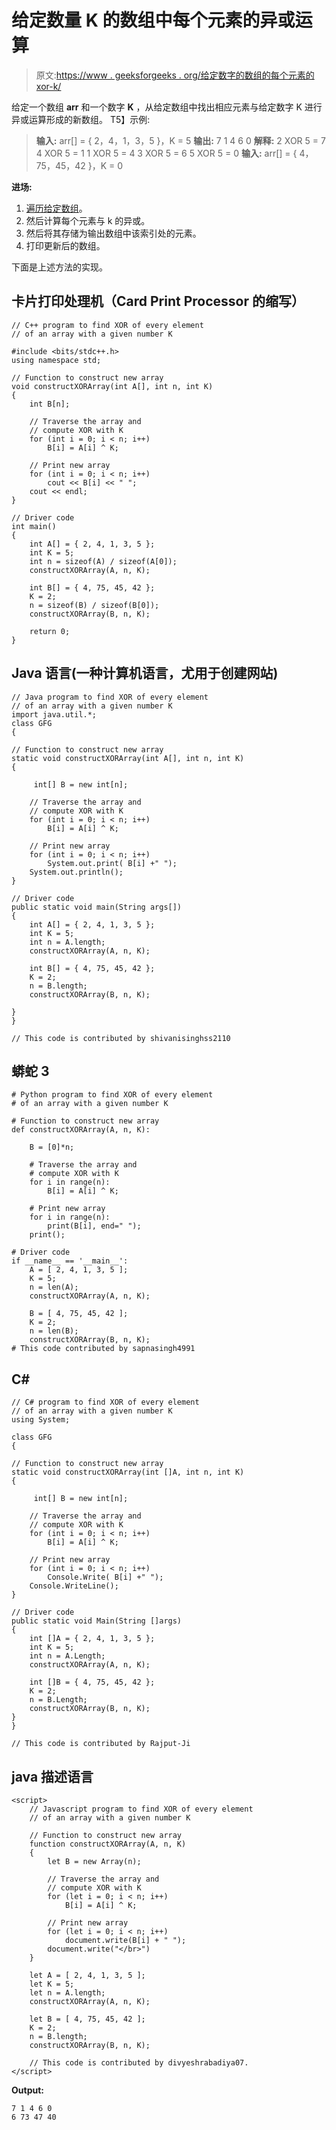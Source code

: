 # 给定数量 K 的数组中每个元素的异或运算

> 原文:[https://www . geeksforgeeks . org/给定数字的数组的每个元素的 xor-k/](https://www.geeksforgeeks.org/xor-of-every-element-of-an-array-with-a-given-number-k/)

给定一个数组 **arr** 和一个数字 **K** ，从给定数组中找出相应元素与给定数字 K 进行异或运算形成的新数组。
T5】示例:

> **输入:** arr[] = { 2，4，1，3，5 }，K = 5
> **输出:** 7 1 4 6 0
> **解释:**
> 2 XOR 5 = 7
> 4 XOR 5 = 1
> 1 XOR 5 = 4
> 3 XOR 5 = 6
> 5 XOR 5 = 0
> **输入:** arr[] = { 4，75，45，42 }，K = 0

**进场:**

1.  [遍历给定数组](https://www.geeksforgeeks.org/c-program-to-traverse-an-array/)。
2.  然后计算每个元素与 k 的异或。
3.  然后将其存储为输出数组中该索引处的元素。
4.  打印更新后的数组。

下面是上述方法的实现。

## 卡片打印处理机（Card Print Processor 的缩写）

```
// C++ program to find XOR of every element
// of an array with a given number K

#include <bits/stdc++.h>
using namespace std;

// Function to construct new array
void constructXORArray(int A[], int n, int K)
{
    int B[n];

    // Traverse the array and
    // compute XOR with K
    for (int i = 0; i < n; i++)
        B[i] = A[i] ^ K;

    // Print new array
    for (int i = 0; i < n; i++)
        cout << B[i] << " ";
    cout << endl;
}

// Driver code
int main()
{
    int A[] = { 2, 4, 1, 3, 5 };
    int K = 5;
    int n = sizeof(A) / sizeof(A[0]);
    constructXORArray(A, n, K);

    int B[] = { 4, 75, 45, 42 };
    K = 2;
    n = sizeof(B) / sizeof(B[0]);
    constructXORArray(B, n, K);

    return 0;
}
```

## Java 语言(一种计算机语言，尤用于创建网站)

```
// Java program to find XOR of every element
// of an array with a given number K
import java.util.*;
class GFG
{

// Function to construct new array
static void constructXORArray(int A[], int n, int K)
{

     int[] B = new int[n];

    // Traverse the array and
    // compute XOR with K
    for (int i = 0; i < n; i++)
        B[i] = A[i] ^ K;

    // Print new array
    for (int i = 0; i < n; i++)
        System.out.print( B[i] +" ");
    System.out.println();
}

// Driver code
public static void main(String args[])
{
    int A[] = { 2, 4, 1, 3, 5 };
    int K = 5;
    int n = A.length;
    constructXORArray(A, n, K);

    int B[] = { 4, 75, 45, 42 };
    K = 2;
    n = B.length;
    constructXORArray(B, n, K);

}
}

// This code is contributed by shivanisinghss2110
```

## 蟒蛇 3

```
# Python program to find XOR of every element
# of an array with a given number K

# Function to construct new array
def constructXORArray(A, n, K):

    B = [0]*n;

    # Traverse the array and
    # compute XOR with K
    for i in range(n):
        B[i] = A[i] ^ K;

    # Print new array
    for i in range(n):
        print(B[i], end=" ");
    print();

# Driver code
if __name__ == '__main__':
    A = [ 2, 4, 1, 3, 5 ];
    K = 5;
    n = len(A);
    constructXORArray(A, n, K);

    B = [ 4, 75, 45, 42 ];
    K = 2;
    n = len(B);
    constructXORArray(B, n, K);
# This code contributed by sapnasingh4991
```

## C#

```
// C# program to find XOR of every element
// of an array with a given number K
using System;

class GFG
{

// Function to construct new array
static void constructXORArray(int []A, int n, int K)
{

     int[] B = new int[n];

    // Traverse the array and
    // compute XOR with K
    for (int i = 0; i < n; i++)
        B[i] = A[i] ^ K;

    // Print new array
    for (int i = 0; i < n; i++)
        Console.Write( B[i] +" ");
    Console.WriteLine();
}

// Driver code
public static void Main(String []args)
{
    int []A = { 2, 4, 1, 3, 5 };
    int K = 5;
    int n = A.Length;
    constructXORArray(A, n, K);

    int []B = { 4, 75, 45, 42 };
    K = 2;
    n = B.Length;
    constructXORArray(B, n, K);
}
}

// This code is contributed by Rajput-Ji
```

## java 描述语言

```
<script>
    // Javascript program to find XOR of every element
    // of an array with a given number K

    // Function to construct new array
    function constructXORArray(A, n, K)
    {
        let B = new Array(n);

        // Traverse the array and
        // compute XOR with K
        for (let i = 0; i < n; i++)
            B[i] = A[i] ^ K;

        // Print new array
        for (let i = 0; i < n; i++)
            document.write(B[i] + " ");
        document.write("</br>")
    }

    let A = [ 2, 4, 1, 3, 5 ];
    let K = 5;
    let n = A.length;
    constructXORArray(A, n, K);

    let B = [ 4, 75, 45, 42 ];
    K = 2;
    n = B.length;
    constructXORArray(B, n, K);

    // This code is contributed by divyeshrabadiya07.
</script>
```

**Output:** 

```
7 1 4 6 0 
6 73 47 40
```